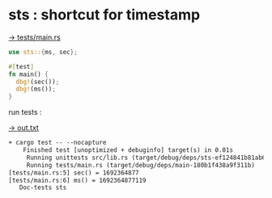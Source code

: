 # sts : shortcut for timestamp

[→ tests/main.rs](tests/main.rs)

```rust
use sts::{ms, sec};

#[test]
fn main() {
  dbg!(sec());
  dbg!(ms());
}
```


run tests :

[→ out.txt](out.txt)

```txt
+ cargo test -- --nocapture
    Finished test [unoptimized + debuginfo] target(s) in 0.01s
     Running unittests src/lib.rs (target/debug/deps/sts-ef124841b81ab6e5)
     Running tests/main.rs (target/debug/deps/main-180b1f438a9f311b)
[tests/main.rs:5] sec() = 1692364877
[tests/main.rs:6] ms() = 1692364877119
   Doc-tests sts
```

